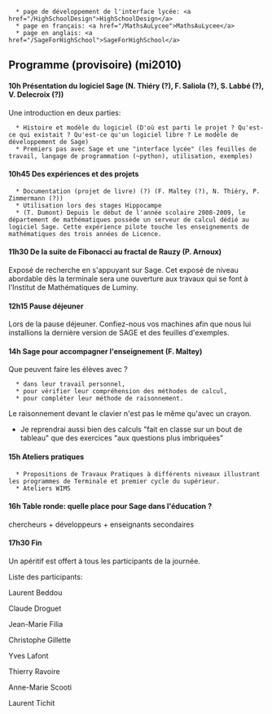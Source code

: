 
      * page de développement de l'interface lycée: <a href="/HighSchoolDesign">HighSchoolDesign</a> 
      * page en français: <a href="/MathsAuLycee">MathsAuLycee</a> 
      * page en anglais: <a href="/SageForHighSchool">SageForHighSchool</a> 

## Programme (provisoire) (mi2010)


#### 10h Présentation du logiciel Sage (N. Thiéry (?), F. Saliola (?), S. Labbé (?), V. Delecroix (?))

Une introduction en deux parties: 

      * Histoire et modèle du logiciel (D'où est parti le projet ? Qu'est-ce qui existait ? Qu'est-ce qu'un logiciel libre ? Le modèle de développement de Sage) 
      * Premiers pas avec Sage et une "interface lycée" (les feuilles de travail, langage de programmation (~python), utilisation, exemples) 

#### 10h45 Des expériences et des projets

      * Documentation (projet de livre) (?) (F. Maltey (?), N. Thiéry, P. Zimmermann (?)) 
      * Utilisation lors des stages Hippocampe 
      * (T. Dumont) Depuis le début de l'année scolaire 2008-2009, le département de mathématiques possède un serveur de calcul dédié au logiciel Sage. Cette expérience pilote touche les enseignements de mathématiques des trois années de Licence. 

#### 11h30 De la suite de Fibonacci au fractal de Rauzy (P. Arnoux)

Exposé de recherche en s'appuyant sur Sage. Cet exposé de niveau abordable dès la terminale sera une ouverture aux travaux qui se font à l'Institut de Mathématiques de Luminy. 


#### 12h15 Pause déjeuner

Lors de la pause déjeuner. Confiez-nous vos machines afin que nous lui installions la dernière version de SAGE et des feuilles d'exemples. 


#### 14h Sage pour accompagner l'enseignement (F. Maltey)

Que peuvent faire les élèves avec ? 

      * dans leur travail personnel, 
      * pour vérifier leur compréhension des méthodes de calcul, 
      * pour compléter leur méthode de raisonnement. 
Le raisonnement devant le clavier n'est pas le même qu'avec un crayon. 

   * Je reprendrai aussi bien des calculs "fait en classe sur un bout de tableau" que des exercices "aux questions plus imbriquées" 

#### 15h Ateliers pratiques

      * Propositions de Travaux Pratiques à différents niveaux illustrant les programmes de Terminale et premier cycle du supérieur. 
      * Ateliers WIMS 

#### 16h Table ronde: quelle place pour Sage dans l'éducation ?

chercheurs + développeurs + enseignants secondaires 


#### 17h30 Fin

Un apéritif est offert à tous les participants de la journée. 

Liste des participants: 

Laurent Beddou 

Claude Droguet 

Jean-Marie Filia 

Christophe Gillette 

Yves Lafont 

Thierry Ravoire 

Anne-Marie Scooti 

Laurent Tichit 
